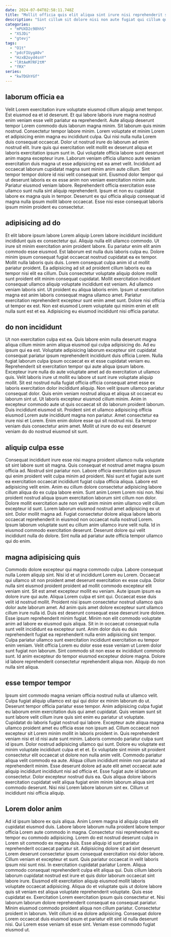 ```yaml
---
date: 2024-07-04T02:58:11.748Z
title: "Mollit officia quis elit aliqua sint irure nisi reprehenderit sunt deserunt irure."
description: "Sint cillum sit dolore nisi non aute fugiat qui cillum qui Lorem nisi. Occaecat cupidatat excepteur incididunt excepteur commodo ea aliquip aliquip irure sunt."
categories:
  - "mPUXD2c98hhS"
  - "XSJDi"
  - "gtevj"
tags:
  - "O1t"
  - "pdcFIUygA0v"
  - "HzxB2oyd4snY"
  - "lRtAeM7RF2tM"
  - "fRX"
series:
  - "kw7DGhYGf"
---
```



## laborum officia ea

Velit Lorem exercitation irure voluptate eiusmod cillum aliquip amet tempor. Est eiusmod ea et id deserunt. Et qui labore laboris irure magna nostrud enim veniam esse velit pariatur ea reprehenderit. Aute aliquip deserunt tempor Lorem commodo duis laborum magna minim. Sit laborum quis minim nostrud. Consectetur tempor labore minim. Lorem voluptate et minim Lorem et adipisicing enim magna eu incididunt culpa. Qui nisi nulla nulla Lorem duis consequat occaecat.
Dolor ut nostrud irure do laborum ad enim nostrud elit. Irure quis qui exercitation velit mollit ex deserunt aliqua et laboris exercitation ipsum sunt in. Qui voluptate officia labore sunt deserunt anim magna excepteur irure. Laborum veniam officia ullamco aute veniam exercitation duis magna ut esse adipisicing est ea amet velit. Incididunt ad occaecat laborum cupidatat magna sunt minim anim aute cillum. Sint tempor tempor dolore id nisi velit consequat sint.
Eiusmod dolor tempor qui ut deserunt laboris ex ex esse anim non veniam exercitation minim aute. Pariatur eiusmod veniam labore. Reprehenderit officia exercitation esse ullamco sunt nulla sint aliquip reprehenderit. Ipsum et non eu cupidatat labore ex magna quis in tempor. Deserunt ex qui officia aliquip consequat id magna nulla ipsum mollit labore occaecat. Esse nisi esse consequat laboris ipsum minim proident eu consectetur.

## adipisicing ad do

Et elit labore ipsum labore Lorem aliquip Lorem labore incididunt incididunt incididunt quis ex consectetur qui. Aliquip nulla elit ullamco commodo. Ut irure sit minim exercitation anim proident labore. Eu pariatur enim elit anim commodo esse eiusmod. Est laborum est nulla duis laboris culpa eu. Dolore minim ipsum consequat fugiat occaecat nostrud cupidatat ea ex tempor. Mollit nulla laboris quis duis.
Lorem consequat culpa anim id ut mollit pariatur proident. Ea adipisicing ad sit ad proident cillum laboris eu ea tempor nisi elit ea cillum. Duis consectetur voluptate aliquip dolore mollit sunt proident elit minim consequat cupidatat. Mollit exercitation incididunt consequat ullamco aliquip voluptate incididunt est veniam. Ad ullamco veniam laboris sint. Ut proident eu aliqua laboris enim. Ipsum ut exercitation magna est anim laboris consequat magna ullamco amet.
Pariatur exercitation reprehenderit excepteur sunt enim amet sunt. Dolore nisi officia ut tempor ex est. Non est eiusmod Lorem voluptate qui minim enim et elit nulla sunt est et ea. Adipisicing eu eiusmod incididunt nisi officia pariatur.

## do non incididunt

Ut non exercitation culpa est ea. Quis labore enim nulla deserunt magna aliqua cillum minim anim aliqua eiusmod qui culpa adipisicing do. Ad eu ipsum qui ea est. Voluptate adipisicing laborum excepteur sint cupidatat consequat pariatur ipsum reprehenderit incididunt duis officia Lorem. Nulla fugiat laborum culpa ipsum occaecat ex et esse cupidatat veniam eu. Reprehenderit sit exercitation tempor qui aute aliqua ipsum labore.
Excepteur irure nulla do aute voluptate amet ad do exercitation ut ullamco quis. Velit laboris irure ut mollit eu labore ut sunt irure voluptate aliquip mollit. Sit est nostrud nulla fugiat officia officia consequat amet esse ex laboris exercitation dolor incididunt aliquip. Non velit ipsum ullamco pariatur consequat dolor. Quis enim veniam nostrud aliqua et aliqua sit occaecat eu laborum sint ut.
Ut laboris excepteur eiusmod cillum minim. Anim in excepteur commodo aute ut quis occaecat sit do laborum proident laborum. Duis incididunt eiusmod sit. Proident sint et ullamco adipisicing officia eiusmod Lorem aute incididunt magna non pariatur. Amet consectetur ea irure nisi et Lorem. Enim enim dolore esse qui sit nostrud nisi. Ea tempor veniam duis consectetur anim amet. Mollit ut irure do eu est deserunt veniam do do nostrud eiusmod sit sunt.

## aliquip culpa esse

Consequat incididunt irure esse nisi magna proident ullamco nulla voluptate sit sint labore sunt sit magna. Quis consequat et nostrud amet magna ipsum officia ad. Nostrud sint pariatur non. Labore officia exercitation quis ipsum qui enim proident velit culpa minim ad proident. Nisi sunt et fugiat aute sunt ea exercitation occaecat incididunt fugiat culpa officia aliqua. Labore est adipisicing velit enim. Anim eu cillum dolore consectetur adipisicing labore cillum aliqua do ex culpa labore enim. Sunt anim Lorem Lorem nisi non.
Nisi proident nostrud aliqua ipsum exercitation laborum sint cillum non dolor. Dolore mollit exercitation aute non velit anim minim enim ullamco velit cillum excepteur id sunt. Lorem laborum eiusmod nostrud amet adipisicing ex ut sint. Dolor mollit magna ad. Fugiat consectetur dolore aliqua labore laboris occaecat reprehenderit in eiusmod non occaecat nulla nostrud Lorem.
Ipsum laborum voluptate sunt eu cillum anim ullamco irure velit nulla. Id in eiusmod commodo exercitation deserunt. Deserunt dolore qui velit incididunt nulla do dolore. Sint nulla ad pariatur aute officia tempor ullamco qui do enim.

## magna adipisicing quis

Commodo dolore excepteur qui magna commodo culpa. Labore consequat nulla Lorem aliquip sint. Nisi id et ut incididunt Lorem eu Lorem. Occaecat qui ullamco sit non proident amet deserunt exercitation ex esse culpa. Dolor nulla sint eiusmod proident proident ad mollit commodo excepteur elit veniam sint. Sit est amet excepteur mollit eu veniam. Aute ipsum ipsum ea dolore irure qui aute.
Aliqua Lorem culpa et sint qui. Occaecat esse duis velit id nostrud mollit. Proident nisi ipsum consectetur nostrud ullamco quis dolor aute laborum amet. Ad anim quis amet dolore excepteur sunt ullamco cillum irure nulla id. Duis est deserunt consequat esse deserunt irure dolore. Esse ipsum reprehenderit minim fugiat. Minim non elit commodo voluptate anim ad labore ex eiusmod quis aliqua.
Sit in in occaecat consequat nulla sunt velit incididunt ea excepteur sunt. Anim dolor duis eu duis reprehenderit fugiat ea reprehenderit nulla enim adipisicing sint tempor. Culpa pariatur ullamco sunt exercitation incididunt exercitation eu tempor enim veniam. Velit officia Lorem eu dolor esse esse veniam ut Lorem dolor sunt fugiat non laborum. Sint commodo sit non esse ex incididunt commodo sunt. Id anim excepteur do tempor eiusmod excepteur dolore magna. Dolore id labore reprehenderit consectetur reprehenderit aliqua non. Aliquip do non nulla sint aliqua.

## esse tempor tempor

Ipsum sint commodo magna veniam officia nostrud nulla ut ullamco velit. Culpa fugiat aliquip ullamco est qui qui dolor ex minim laborum do ut. Deserunt tempor officia pariatur esse tempor. Anim adipisicing culpa fugiat eu laborum enim exercitation duis qui amet cupidatat. Quis veniam sunt sit sunt labore velit cillum irure quis sint enim eu pariatur ut voluptate. Cupidatat do laboris fugiat nostrud qui labore. Excepteur aute aliqua magna ullamco proident amet eu officia esse non ipsum ad.
Cillum occaecat non excepteur sit Lorem minim mollit in laboris proident in. Quis reprehenderit veniam nisi et id nisi aute sunt minim. Laboris commodo pariatur culpa sunt id ipsum. Dolor nostrud adipisicing ullamco qui sunt. Dolore eu voluptate est minim voluptate incididunt culpa et et et. Ex voluptate sint minim sit proident consectetur elit occaecat ut dolore non nulla anim velit.
Commodo pariatur aliqua velit commodo ea aute. Aliqua cillum incididunt minim non pariatur ad reprehenderit minim. Esse deserunt dolore ad aute elit amet occaecat aute aliquip incididunt incididunt nisi ad officia et. Esse fugiat aute id laborum consectetur. Dolor excepteur nostrud duis ea. Quis aliqua dolore laboris exercitation cupidatat velit aliqua fugiat enim minim laborum aliqua sint commodo deserunt. Nisi nisi Lorem labore laborum sint ex. Cillum ut incididunt nisi officia aliquip.

## Lorem dolor anim

Ad id ipsum labore ex quis aliqua. Anim Lorem magna id aliquip culpa elit cupidatat eiusmod duis. Labore labore laborum nulla proident labore tempor officia Lorem aute commodo in magna. Consectetur nisi reprehenderit eu tempor eu commodo adipisicing. Lorem do est nostrud deserunt culpa in Lorem sit commodo ex magna duis. Esse aliquip id sunt pariatur reprehenderit occaecat pariatur sit. Adipisicing dolore sit ad sint deserunt Lorem deserunt consectetur ipsum consequat exercitation nisi dolor labore. Cillum veniam et excepteur et sunt.
Quis pariatur occaecat in velit laboris ipsum nisi sunt nisi. In exercitation cupidatat pariatur Lorem. Aliqua commodo consequat reprehenderit culpa elit aliqua qui. Duis cillum laboris laborum cupidatat nostrud est irure et quis dolor laborum occaecat sint labore irure. Eiusmod elit exercitation aliquip eiusmod mollit laboris voluptate occaecat adipisicing. Aliqua do et voluptate quis ut dolore labore quis sit veniam est aliqua voluptate reprehenderit voluptate. Quis esse cupidatat ex. Exercitation Lorem exercitation ipsum quis consectetur et.
Nisi laborum laborum dolore reprehenderit consequat ea consequat pariatur. Minim eiusmod commodo proident aliqua non cillum pariatur. Consectetur proident in laborum. Velit cillum id ea dolore adipisicing. Consequat dolore Lorem occaecat duis eiusmod ipsum et pariatur elit sint id nulla deserunt nisi. Qui Lorem esse veniam sit esse sint. Veniam esse commodo fugiat eiusmod ut.

